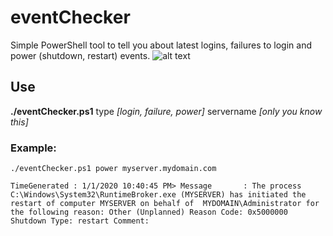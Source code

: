 # eventChecker
Simple PowerShell tool to tell you about latest logins, failures to login and power (shutdown, restart) events. 
 ![alt text](https://i.imgur.com/uR3bItw.png "Checking events like a fucking madman!")
 
 ## Use
 
 **./eventChecker.ps1** type *[login, failure, power]* servername *[only you know this]*
 
 ### Example:
 
 `./eventChecker.ps1 power myserver.mydomain.com`
 
 `TimeGenerated : 1/1/2020 10:40:45 PM>
 Message       : The process C:\Windows\System32\RuntimeBroker.exe (MYSERVER) has initiated the restart of computer MYSERVER on behalf of 
               MYDOMAIN\Administrator for the following reason: Other (Unplanned)
                 Reason Code: 0x5000000
                 Shutdown Type: restart
                 Comment:`
